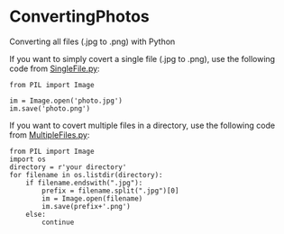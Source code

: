 # ConvertingPhotos
Converting all files (.jpg to .png) with Python

If you want to simply covert a single file (.jpg to .png), use the following code from [SingleFile.py](https://github.com/elibooklover/ConvertingPhotos/blob/master/SingleFile.py):

```
from PIL import Image

im = Image.open('photo.jpg')
im.save('photo.png')
```

If you want to covert multiple files in a directory, use the following code from [MultipleFiles.py](https://github.com/elibooklover/ConvertingPhotos/blob/master/MultipleFiles.py):

```
from PIL import Image
import os
directory = r'your directory'
for filename in os.listdir(directory):
    if filename.endswith(".jpg"):
        prefix = filename.split(".jpg")[0]
        im = Image.open(filename)
        im.save(prefix+'.png')
    else:
        continue
```
